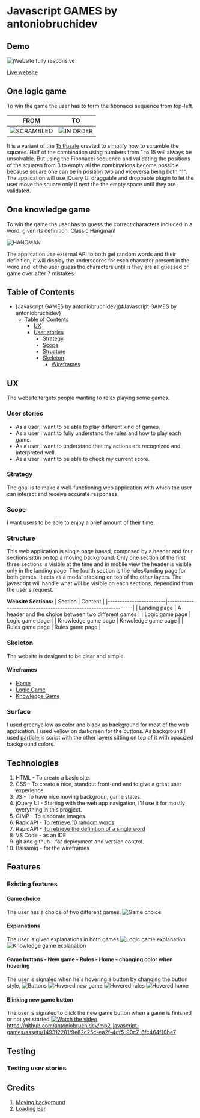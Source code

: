 # Javascript GAMES by antoniobruchidev

## Demo

![jWebsite fully responsive](https://github.com/antoniobruchidev/mp2-javascript-games/assets/149312281/8c53a9d8-8d95-4329-a8a0-9c4be192bd42)

[Live website](https://antoniobruchidev.github.io/mp2-javascript-games/)

## One logic game

To win the game the user has to form the fibonacci sequence from top-left.

| FROM | TO   |
|:----:|:----:|
| ![SCRAMBLED](assets/images/logic-game.png)| ![IN ORDER](assets/images/logic-game-success.png) |

It is a variant of the [15 Puzzle](https://en.wikipedia.org/wiki/15_Puzzle) created to simplify how to scramble the squares. Half of the combination using numbers from 1 to 15 will always be unsolvable. But using the Fibonacci sequence and validating the positions of the squares from 3 to empty all the combinations become possible because square one can be in position two and viceversa being both "1".
The application will use jQuery UI draggable and droppable plugin to let the user move the square only if next the the empty space until they are validated.

## One knowledge game

To win the game the user has to guess the correct characters included in a word, given its definition.
Classic Hangman!

![HANGMAN](assets/images/knowledge-game.png)

The application use external API to both get random words and their definition, it will display the underscores for esch character present in the word and let the user guess the characters until is they are all guessed or game over after 7 mistakes.

## Table of Contents

- [Javascript GAMES by antoniobruchidev](#Javascript GAMES by antoniobruchidev)
  - [Table of Contents](#table-of-contents)
    - [UX](#ux)
    - [User stories](#user-stories)
      - [Strategy](#strategy)
      - [Scope](#scope)
      - [Structure](#structure)
      - [Skeleton](#skeleton)
        - [Wireframes](#wireframes)

## UX

The website targets people wanting to relax playing some games.

### User stories

- As a user I want to be able to play different kind of games.
- As a user I want to fully understand the rules and how to play each game.
- As a user I want to understand that my actions are recognized and interpreted well.
- As a user I want to be able to check my current score.

### Strategy

The goal is to make a well-functioning web application with which the user can interact and receive accurate responses.

### Scope

I want users to be able to enjoy a brief amount of their time.

### Structure

This web application is single page based, composed by a header and four sections sittin on top a moving background. Only one section of the first three sections is visible at the time and in mobile view the header is visible only in the landing page. The fourth section is the rules/landing page for both games. It acts as a modal stacking on top of the other layers. The javascript will handle what will be visible on each sections, dependind from the user's request.

**Website Sections:**
| Section                | Content                                                       |
|------------------------|---------------------------------------------------------------|
| Landing page           | A header and the choice between two different games           |
| Logic game page        | Logic game page                                               |
| Knowledge game page    | Knwoledge game page                                           |
| Rules game page        | Rules game page                                               |

### Skeleton

The website is designed to be clear and simple.

#### Wireframes

- [Home](assets/pdf/home-wireframe.pdf)
- [Logic Game](assets/pdf/logic-wireframe.pdf)
- [Knowledge Game](assets/pdf/knowledge-wireframe.pdf)

### Surface

I used greenyellow as color and black as background for most of the web application. I used yellow on darkgreen for the buttons.
As background I used [particle.js](https://github.com/marcbruederlin/particles.js) script with the other layers sitting on top of it with opacized background colors.

## Technologies

1. HTML - To create a basic site.
2. CSS - To create a nice, standout front-end and to give a great user experience.
3. JS - To have nice moving backgroun, game states.
4. jQuery UI - Starting with the web app navigation, I'll use it for mostly everything in this progject.
5. GIMP - To elaborate images.
6. RapidAPI - [To retrieve 10 random words](https://rapidapi.com/st-s2DBxyBlu/api/a-randomizer-data-api)
7. RapidAPI - [To retrieve the definition of a single word](https://rapidapi.com/twinword/api/word-dictionary)
8. VS Code - as an IDE
9. git and github - for deployment and version control.
10. Balsamiq - for the wireframes

## Features

### Existing features

#### Game choice

The user has a choice of two different games.
![Game choice](assets/images/game-choice.png)

#### Explanations

The user is given explanations in both games
![Logic game explanation](assets/images/logic-explanation.png)
![Knowledge game explanation](assets/images/knowledge-explanation.png)

#### Game buttons - New game - Rules - Home - changing color when hovering

The user is signaled when he's hovering a button by changing the button style, 
![Buttons](assets/images/buttons.png)
![Hovered new game](assets/images/buttons-new-game-hover.png)
![Hovered rules](assets/images/buttons-rules-hover.png)
![Hovered home](assets/images/buttons-home-hover.png)

#### Blinking new game button

The user is signaled to click the new game button when a game is finished or not yet started
[![Watch the video]()](https://github.com/antoniobruchidev/mp2-javascript-games/assets/149312281/eea0b728-85fa-4194-9aef-bd5cae402eb6)
https://github.com/antoniobruchidev/mp2-javascript-games/assets/149312281/9e82c25c-ea2f-4df5-90c7-6fc464f10be7



## Testing

### Testing user stories



## Credits

1. [Moving background](https://github.com/marcbruederlin/particles.js)
2. [Loading Bar](https://css-loaders.com/progress/)

